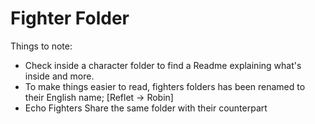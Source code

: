 # Fighter Folder

Things to note:
- Check inside a character folder to find a Readme explaining what's inside and more.
- To make things easier to read, fighters folders has been renamed to their English name; [Reflet -> Robin]
- Echo Fighters Share the same folder with their counterpart
